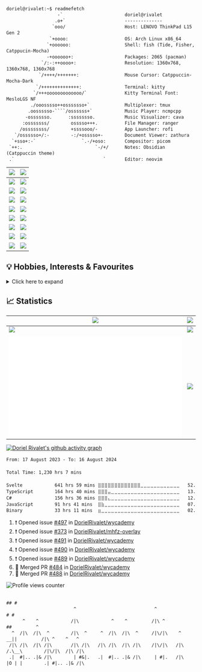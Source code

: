 ```text
doriel@rivalet:~$ readmefetch
                   -`                       doriel@rivalet
                  .o+`                      -------------- 
                 `ooo/                      Host: LENOVO ThinkPad L15 Gen 2
                `+oooo:                     OS: Arch Linux x86_64 
               `+oooooo:                    Shell: fish (Tide, Fisher, Catppucin-Mocha)
               -+oooooo+:                   Packages: 2065 (pacman)
             `/:-:++oooo+:                  Resolution: 1360x768, 1360x768, 1360x768
            `/++++/+++++++:                 Mouse Cursor: Catppuccin-Mocha-Dark 
           `/++++++++++++++:                Terminal: kitty
          `/+++ooooooooooooo/`              Kitty Terminal Font: MesloLGS NF 
         ./ooosssso++osssssso+`             Multiplexer: tmux
        .oossssso-````/ossssss+`            Music Player: ncmpcpp
       -osssssso.      :ssssssso.           Music Visualizer: cava
      :osssssss/        osssso+++.          File Manager: ranger
     /ossssssss/        +ssssooo/-          App Launcher: rofi
   `/ossssso+/:-        -:/+osssso+-        Document Viewer: zathura
  `+sso+:-`                 `.-/+oso:       Compositor: picom
 `++:.                           `-/+/      Notes: Obsidian (Catppuccin theme)
 .`                                 `       Editor: neovim
```

| <img width="100%" src="https://github-readme-tech-stack.vercel.app/api/cards?title=Programming%20Languages&fontFamily=Source%20Code%20Pro&lineCount=3&theme=catppuccin_mocha&titleColor=%23f5e0dc&line1=lua,lua,2C2D72;ruby,ruby,CC342D;javascript,javascript,F7DF1E;csharp,C%%23,239120;&line2=python,python,auto;oracle,java,F80000;cplusplus,c%2b%2b,00599C;php,php,auto;&line3=autohotkey,autohotkey,334455;typescript,typescript,;"/>                                                                                                                                                                                                                                                                                                                                                                                                                                                                                                                                                                                                                                                                                                                                                                                                                                                                                                                                                          	| <img width="100%" src="https://github-readme-tech-stack.vercel.app/api/cards?title=IDE%20%7C%20Editors&fontFamily=Source%20Code%20Pro&lineCount=3&theme=catppuccin_mocha&titleColor=%2394e2d5&line1=neovim,neovim,auto;visualstudiocode,visual%20studio%20code,007ACC;visualstudio,visual%20studio,5C2D91;&line2=vim,vim,019733;eclipseide,eclipse,2C2255;notepadplusplus,notepad%2b%2b,90E59A;codepen,codepen,cdd6f4;&line3=replit,replit,F26207;apachenetbeanside,apache%20netbeans%20ide,1B6AC6;"/>                	|
|------------------------------------------------------------------------------------------------------------------------------------------------------------------------------------------------------------------------------------------------------------------------------------------------------------------------------------------------------------------------------------------------------------------------------------------------------------------------------------------------------------------------------------------------------------------------------------------------------------------------------------------------------------------------------------------------------------------------------------------------------------------------------------------------------------------------------------------------------------------------------------------------------------------------------------------------------------------------------------------------------------------------------------------------------------------------------------------------------------------------------------------------------------------------------------------------------------------------------------------------------------------------------------------------------------------------------------------------------------------	|----------------------------------------------------------------------------------------------------------------------------------------------------------------------------------------------------------------------------------------------------------------------------------------------------------------------------------------------------------------------------------------------------------------------------------------------------------------------------------------------------------	|
| <img width="100%" src="https://github-readme-tech-stack.vercel.app/api/cards?title=Markup%20%7C%20Style%20%7C%20Data%20Interchange&fontFamily=Source%20Code%20Pro&lineCount=3&theme=catppuccin_mocha&titleColor=%23f2cdcd&line1=data:image/svg+xml;base64,PHN2ZyByb2xlPSJpbWciIHZpZXdCb3g9IjAgMCAyNCAyNCIgeG1sbnM9Imh0dHA6Ly93d3cudzMub3JnLzIwMDAvc3ZnIj48dGl0bGU+SFRNTDU8L3RpdGxlPjxwYXRoIGZpbGw9IiNFMzRGMjYiIGQ9Ik0xLjUgMGgyMWwtMS45MSAyMS41NjNMMTEuOTc3IDI0bC04LjU2NC0yLjQzOEwxLjUgMHptNy4wMzEgOS43NWwtLjIzMi0yLjcxOCAxMC4wNTkuMDAzLjIzLTIuNjIyTDUuNDEyIDQuNDFsLjY5OCA4LjAxaDkuMTI2bC0uMzI2IDMuNDI2LTIuOTEuODA0LTIuOTU1LS44MS0uMTg4LTIuMTFINi4yNDhsLjMzIDQuMTcxTDEyIDE5LjM1MWw1LjM3OS0xLjQ0My43NDQtOC4xNTdIOC41MzF6Ii8+PC9zdmc+,html,;latex,latex,008080;xaml,xaml,0C54C2;yaml,yaml,CB171E;&line2=data:image/svg+xml;base64,PHN2ZyByb2xlPSJpbWciIHZpZXdCb3g9IjAgMCAyNCAyNCIgeG1sbnM9Imh0dHA6Ly93d3cudzMub3JnLzIwMDAvc3ZnIj48dGl0bGU+Q1NTMzwvdGl0bGU+PHBhdGggZmlsbD0iIzE1NzJCNiIgZD0iTTEuNSAwaDIxbC0xLjkxIDIxLjU2M0wxMS45NzcgMjRsLTguNTY1LTIuNDM4TDEuNSAwem0xNy4wOSA0LjQxM0w1LjQxIDQuNDFsLjIxMyAyLjYyMiAxMC4xMjUuMDAyLS4yNTUgMi43MTZoLTYuNjRsLjI0IDIuNTczaDYuMTgybC0uMzY2IDMuNTIzLTIuOTEuODA0LTIuOTU2LS44MS0uMTg4LTIuMTFoLTIuNjFsLjI5IDMuODU1TDEyIDE5LjI4OGw1LjM3My0xLjUzTDE4LjU5IDQuNDE0eiIvPjwvc3ZnPg==,css,;json,json,cdd6f4;markdown,markdown,cdd6f4;xml,xml,cdd6f4;&line3=sass,scss,;"/> 	| <img width="100%" src="https://github-readme-tech-stack.vercel.app/api/cards?title=Frameworks%20%7C%20Platforms%20%7C%20Libraries&fontFamily=Source%20Code%20Pro&lineCount=3&theme=catppuccin_mocha&titleColor=%2389dceb&line1=npm,npm,auto;nodedotjs,nodejs,auto;rubyonrails,rails,CC0000;pypi,pypi,auto;&line2=rubygems,rubygems,auto;nuget,nuget,004880;lua,luarocks,2C2D72;roblox,roblox,cdd6f4;&line3=svelte,sveltekit,;"/>                                                                                                               	|
| <img width="100%" src="https://github-readme-tech-stack.vercel.app/api/cards?title=Linters%20%7C%20Formatters%20%7C%20Analyzers&fontFamily=Source%20Code%20Pro&lineCount=3&theme=catppuccin_mocha&titleColor=%23f5c2e7&line1=lua,luacheck,2C2D72;rubocop,rubocop,E9573F;prettier,prettier,F7B93E;eslint,eslint,4B32C3;&line2=sonarlint,sonarlint,CB2029;sonarqube,sonarqube,4E9BCD;sonarcloud,sonarcloud,F3702A;&line3=commitlint,commitlint,cdd6f4;"/>                                                                                                                                                                                                                                                                                                                                                                                                                                                                                                                                                                                                                                                                                                                                                                                                                                                                                                                       	| <img width="100%" src="https://github-readme-tech-stack.vercel.app/api/cards?title=Communities&fontFamily=Source%20Code%20Pro&lineCount=3&theme=catppuccin_mocha&titleColor=%2374c7ec&line1=stackoverflow,stackoverflow,F58025;khanacademy,khan%20academy,14BF96;leetcode,leetcode,FFA116;&line2=mdnwebdocs,mdn%20web%20docs,cdd6f4;superuser,superuser,38A1CE;freecodecamp,freecodecamp,cdd6f4;&line3=geeksforgeeks,geeks%20for%20geeks,2F8D46;openai,openai,412991;internet%20archive,internet%20archive,666666;"/> 	|
| <img width="100%" src="https://github-readme-tech-stack.vercel.app/api/cards?title=OS%20%7C%20VM%20%7C%20Terminal%20%7C%20Shell%20%7C%20CLI&fontFamily=Source%20Code%20Pro&lineCount=3&theme=catppuccin_mocha&titleColor=%23cba6f7&line1=archlinux,arch%20linux,1793D1;ubuntu,ubuntu,E95420;tmux,tmux,1BB91F;cmake,cmake,064F8C;&line2=windowsterminal,windows%20terminal,4D4D4D;windowsxp,xp,003399;ffmpeg,ffmpeg,007808;curl,curl,cdd6f4;&line3=chocolatey,chocolatey,80B5E3;powershell,powershell,5391FE;virtualbox,virtualbox,183A61;"/>                                                                                                                                                                                                                                                                                                                                                                                                                                                                                                                                                                                                                                                                                                                                                                                                                                  	| <img width="100%" src="https://github-readme-tech-stack.vercel.app/api/cards?title=Office&fontFamily=Source%20Code%20Pro&lineCount=3&theme=catppuccin_mocha&titleColor=%2389b4fa&line1=microsoftword,microsoft%20word,2B579A;microsoftexcel,microsoft%20excel,217346;&line2=libreoffice,libreoffice,18A303;microsoftpowerpoint,microsoft%20powerpoint,B7472A;&line3=googlesheets,google%20sheets,34A853;googledrive,google%20drive,4285F4;"/>                                                                         	|
| <img width="100%" src="https://github-readme-tech-stack.vercel.app/api/cards?title=CI/CD%20%7C%20Project%20Management%20%7C%20Version%20Control&fontFamily=Source%20Code%20Pro&fontSize=16&lineCount=2&theme=catppuccin_mocha&titleColor=%23f38ba8&line1=trello,trello,0052CC;git,git,F05032;github,github,cdd6f4;githubactions,github%20actions,2088FF;&line2=circleci,circleci,343434;"/>                                                                                                                                                                                                                                                                                                                                                                                                                                                                                                                                                                                                                                                                                                                                                                                                                                                                                                                                                                                   	| <img width="100%" src="https://github-readme-tech-stack.vercel.app/api/cards?title=Design&fontFamily=Source%20Code%20Pro&lineCount=3&theme=catppuccin_mocha&titleColor=%23b4befe&line1=materialdesign,material%20design,757575;gimp,gimp,5C5543;figma,figma,F24E1E;&line2=fontawesome,font%20awesome,528DD7;materialdesignicons,material%20design%20icons,2196F3;&line3=inkscape,inkscape,;"/>                                                                                                                                                  	|
| <img width="100%" src="https://github-readme-tech-stack.vercel.app/api/cards?title=Databases&fontFamily=Source%20Code%20Pro&lineCount=1&theme=catppuccin_mocha&titleColor=%23eba0ac&line1=postgresql,postgresql,4169E1;sqlite,sqlite,003B57;"/>                                                                                                                                                                                                                                                                                                                                                                                                                                                                                                                                                                                                                                                                                                                                                                                                                                                                                                                                                                                                                                                                                                                               	| <img width="100%" src="https://github-readme-tech-stack.vercel.app/api/cards?title=Specifications&fontFamily=Source%20Code%20Pro&lineCount=1&theme=catppuccin_mocha&titleColor=%23cdd6f4&line1=conventionalcommits,conventional%20commits,FE5196;semver,semver,3F4551;"/>                                                                                                                                                                                                                                             	|
| <img width="100%" src="https://github-readme-tech-stack.vercel.app/api/cards?title=Security%20%7C%20Networks%20%7C%20Unit%20Testing&fontFamily=Source%20Code%20Pro&lineCount=1&theme=catppuccin_mocha&titleColor=%23fab387&line1=jest,jest,C21325;lua,busted,2C2D72;virustotal,virustotal,394EFF;wireshark,wireshark,1679A7;"/>                                                                                                                                                                                                                                                                                                                                                                                                                                                                                                                                                                                                                                                                                                                                                                                                                                                                                                                                                                                                                                               	| <img width="100%" src="https://github-readme-tech-stack.vercel.app/api/cards?title=Hosting%20%7C%20SaaS&fontFamily=Source%20Code%20Pro&lineCount=2&theme=catppuccin_mocha&titleColor=%23bac2de&line1=vercel,vercel,cdd6f4;githubpages,github%20pages,cdd6f4;netlify,netlify,;&line2=cloudflare,cloudflare%20pages,;"/>                                                                                                                                                                                                                                                       	|
| <img width="100%" src="https://github-readme-tech-stack.vercel.app/api/cards?title=Hex%20Editor&fontFamily=Source%20Code%20Pro&lineCount=1&theme=catppuccin_mocha&titleColor=%23f9e2af&line1=zeroonezeroeditor,010editor,cdd6f4;imhex,imhex,cdd6f4;hxd,hxd,cdd6f4;"/>                                                                                                                                                                                                                                                                                                                                                                                                                                                                                                                                                                                                                                                                                                                                                                                                                                                                                                                                                                                                                                                                                                                                           	| <img width="100%"  src="https://github-readme-tech-stack.vercel.app/api/cards?title=Video%20Editing%20%7C%20Recording&fontFamily=Source%20Code%20Pro&lineCount=1&theme=catppuccin_mocha&titleColor=%23a6adc8&line1=obsstudio,obs%20studio,cdd6f4;shotcut,shotcut,115C77;"/>                                                                                                                                                                                                                                            	|
| <img width="100%" src="https://github-readme-tech-stack.vercel.app/api/cards?title=Music&fontFamily=Source%20Code%20Pro&lineCount=2&theme=catppuccin_mocha&titleColor=%23a6e3a1&line1=winamp,winamp,F93821;musescore,musescore,1A70B8;midi,midi,cdd6f4;discogs,discogs,cdd6f4;&line2=musicbrainz,musicbrainz,BA478F;foobar2000,foobar2000,;"/>                                                                                                                                                                                                                                                                                                                                                                                                                                                                                                                                                                                                                                                                                                                                                                                                                                                                                                                                                                                                                                	| <img width="100%" src="https://github-readme-tech-stack.vercel.app/api/cards?title=Other&fontFamily=Source%20Code%20Pro&lineCount=2&theme=catppuccin_mocha&titleColor=%239399b2&line1=rainmeter,rainmeter,19519B;obsidian,obsidian,483699;ifttt,ifttt,cdd6f4;wolfram,wolfram,DD1100;&line2=tampermonkey,tampermonkey,00485B;"/>                                                                                                                                                                                       	|

## 💡 Hobbies, Interests & Favourites

<details>
  <summary>Click here to expand</summary>
  <h3>Favourites</h3>
  Programming Language: Lua<br>
  Operating System: Arch Linux<br>
  Color Theme: Catppuccin Mocha<br>
  Text Editor: Neovim<br>
  Terminal: kitty<br>
  Command line shell: Fish<br>
  <h3>Hobbies & Interests</h3>
  Fencing & Historical Swords, Nature, Drawing, Worldbuilding, Videogame modding, Conlangs, Chess, Manga/Anime, Sudoku, Speedrunning, Retro gaming, Lockpick puzzles, Reverse engineering, Categorization and pattern recognition, Touhou Doujin Music (Eurobeat, Rock, Folk, Trance, Bossa Nova, J-Pop, Jazz, Classical, House, Nu-Disco, Electro Swing), Buckethead
</details>

## 📈 Statistics

| <img width="100%" src="https://github-readme-stats-dorielrivalet.vercel.app/api?username=dorielrivalet&show_icons=true&custom_title=Welcome%20to%20my%20profile!&include_all_commits=true&text_color=cdd6f4&bg_color=1e1e2e&title_color=a6e3a1&border_color=1e1e2e&icon_color=a6e3a1&count_private=true"/> 	| <img width="100%" src="https://streak-stats.demolab.com/?user=DorielRivalet&background=1e1e2e&border=21262D&dates=bac2de&currStreakNum=cdd6f4&sideNums=cdd6f4&sideLabels=cdd6f4&stroke=cdd6f4&fire=f9e2af&ring=fab387&currStreakLabel=fab387"/>    	|
|--------------------------------------------------------------------------------------------------------------------------------------------------------------------------------------------------------------------------------------------------------------------------------------------------	|--------------------------------------------------------------------------------------------------------------------	|
| <img width="100%" src="https://github-readme-stats-dorielrivalet.vercel.app/api/top-langs?username=dorielrivalet&layout=compact&border_color=1e1e2e&langs_count=10&text_color=cdd6f4&bg_color=1e1e2e&title_color=89b4fa">                                                                      	|<img width="100%" src="https://github-readme-stats.vercel.app/api/wakatime?username=dorielrivalet&text_color=cdd6f4&bg_color=1e1e2e&title_color=94e2d5&icon_color=89dceb&border_color=1e1e2e&layout=compact">|
<img width="100%" src="https://raw.githubusercontent.com/dorielrivalet/github-stats/master/generated/overview.svg#gh-dark-mode-only">| <img width="100%" src="https://github-profile-summary-cards.vercel.app/api/cards/productive-time?username=dorielrivalet&theme=dracula&utcOffset=-3">|

[![Doriel Rivalet's github activity graph](https://github-readme-activity-graph-dorielrivalet.vercel.app/graph?username=DorielRivalet&bg_color=1e1e2e&color=cdd6f4&title_color=f9e2af&line=fab387&point=f9e2af)](https://github.com/ashutosh00710/github-readme-activity-graph)

<!--START_SECTION:waka-->

```txt
From: 17 August 2023 - To: 16 August 2024

Total Time: 1,230 hrs 7 mins

Svelte            641 hrs 59 mins ⣿⣿⣿⣿⣿⣿⣿⣿⣿⣿⣿⣿⣿⣀⣀⣀⣀⣀⣀⣀⣀⣀⣀⣀⣀   52.08 %
TypeScript        164 hrs 40 mins ⣿⣿⣿⣤⣀⣀⣀⣀⣀⣀⣀⣀⣀⣀⣀⣀⣀⣀⣀⣀⣀⣀⣀⣀⣀   13.36 %
C#                156 hrs 36 mins ⣿⣿⣿⣄⣀⣀⣀⣀⣀⣀⣀⣀⣀⣀⣀⣀⣀⣀⣀⣀⣀⣀⣀⣀⣀   12.70 %
JavaScript        91 hrs 41 mins  ⣿⣷⣀⣀⣀⣀⣀⣀⣀⣀⣀⣀⣀⣀⣀⣀⣀⣀⣀⣀⣀⣀⣀⣀⣀   07.44 %
Binary            33 hrs 11 mins  ⣶⣀⣀⣀⣀⣀⣀⣀⣀⣀⣀⣀⣀⣀⣀⣀⣀⣀⣀⣀⣀⣀⣀⣀⣀   02.69 %
```

<!--END_SECTION:waka-->

<!--<details align="center">
  <summary align="center">Click here to expand</summary>
  <img align="center" src="/github-metrics.svg" alt="Metrics" width="50%">
</details>-->
 
<!--START_SECTION:activity-->
1. ❗ Opened issue [#497](https://github.com/DorielRivalet/wycademy/issues/497) in [DorielRivalet/wycademy](https://github.com/DorielRivalet/wycademy)
2. ❗ Opened issue [#373](https://github.com/DorielRivalet/mhfz-overlay/issues/373) in [DorielRivalet/mhfz-overlay](https://github.com/DorielRivalet/mhfz-overlay)
3. ❗ Opened issue [#491](https://github.com/DorielRivalet/wycademy/issues/491) in [DorielRivalet/wycademy](https://github.com/DorielRivalet/wycademy)
4. ❗ Opened issue [#490](https://github.com/DorielRivalet/wycademy/issues/490) in [DorielRivalet/wycademy](https://github.com/DorielRivalet/wycademy)
5. ❗ Opened issue [#489](https://github.com/DorielRivalet/wycademy/issues/489) in [DorielRivalet/wycademy](https://github.com/DorielRivalet/wycademy)
6. 🎉 Merged PR [#484](https://github.com/DorielRivalet/wycademy/pull/484) in [DorielRivalet/wycademy](https://github.com/DorielRivalet/wycademy)
7. 🎉 Merged PR [#488](https://github.com/DorielRivalet/wycademy/pull/488) in [DorielRivalet/wycademy](https://github.com/DorielRivalet/wycademy)
<!--END_SECTION:activity-->

![Profile views counter](https://komarev.com/ghpvc/?username=dorielrivalet&&style=flat-square)

```text
                                                                                ## #
                         ^                             ^                       # #                      
      ^    ^            /|\            ^    ^         /|\ ^                   ##         ^              
  ^  /|\  /|\  ^        /|\  ^     ^  /|\  /|\  ^     /|\/|\    ^          __||         /|\ ^    ^   ^ 
 /|\ /|\  /|\ /|\       /|\ /|\   /|\ /|\  /|\ /|\    /|\/|\   /|\        /.\__\        /|\/|\  /|\ /|\
 .|  #|.. .|& /|\        | #&|.   .|  #|.. .|& /|\     | #|.   /|\        |O | |        .| #|.. .|& /|\
 ```
